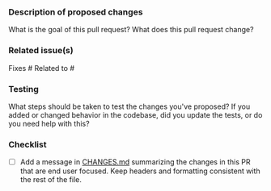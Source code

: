 ### Description of proposed changes
What is the goal of this pull request? What does this pull request change?

### Related issue(s)
<!-- Start typing the name of a related issue and GitHub will auto-suggest the issue number for you.  -->
Fixes #
Related to #

### Testing
What steps should be taken to test the changes you've proposed?
If you added or changed behavior in the codebase, did you update the tests, or do you need help with this?

<!-- 🙌 Thank you for contributing to Nextstrain! ✨ -->

### Checklist

- [ ] Add a message in [CHANGES.md](https://github.com/nextstrain/augur/blob/HEAD/CHANGES.md) summarizing the changes in this PR that are end user focused. Keep headers and formatting consistent with the rest of the file.
